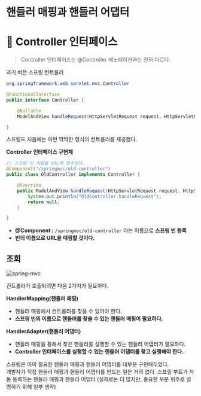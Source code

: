 핸들러 매핑과 핸들러 어댑터
===========================
   
# 📘 Controller 인터페이스
> Controller 인터페이스는 @Controller 애노테이션과는 전혀 다르다.
   
과거 버전 스프링 컨트롤러
```java  
org.springframework.web.servlet.mvc.Controller
```  
```java
@FunctionalInterface
public interface Controller {

	@Nullable
	ModelAndView handleRequest(HttpServletRequest request, HttpServletResponse response) throws Exception;

}
```
스프링도 처음에는 이런 딱딱한 형식의 컨트롤러를 제공했다.
   
**Controller 인터페이스 구현체**   
```java
// 스프링 빈 이름을 URL에 맞추었다.
@Component("/springmvc/old-controller")
public class OldController implements Controller {

    @Override
    public ModelAndView handleRequest(HttpServletRequest request, HttpServletResponse response) throws Exception {
        System.out.println("OldController.handleRequest");
        return null;
    }

}
```
* **@Component :** `/springmvc/old-controller` 라는 이름으로 **스프링 빈 등록**   
* **빈의 이름으로 URL을 매핑할 것이다.**   

## 조회    
![spring-mvc](https://user-images.githubusercontent.com/50267433/126873936-e90358e2-10ac-4b6e-9343-6d0c20c523fd.PNG)   
  
컨트롤러가 호출되려면 다음 2가지가 필요하다.   
    
**HandlerMapping(핸들러 매핑)**
* 핸들러 매핑에서 컨트롤러를 찾을 수 있어야 한다.
* **스프링 빈의 이름으로 핸들러를 찾을 수 있는 핸들러 매핑이 필요하다.**    
     
**HandlerAdapter(핸들러 어댑터)**  
* 핸들러 매핑을 통해서 찾은 핸들러를 실행할 수 있는 핸들러 어댑터가 필요하다.   
* **Controller 인터페이스를 실행할 수 있는 핸들러 어댑터를 찾고 실행해야 한다.**   
   
스프링은 이미 필요한 핸들러 매핑과 핸들러 어댑터를 대부분 구현해두었다.   
개발자가 직접 핸들러 매핑과 핸들러 어댑터를 만드는 일은 거의 없다.
스프링 부트가 자동 등록하는 핸들러 매핑과 핸들러 어댑터
(실제로는 더 많지만, 중요한 부분 위주로 설명하기 위해 일부 생략)


